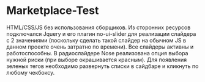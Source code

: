 # Marketplace-Test

HTML/CSS/JS без использования сборщиков. Из сторонних ресурсов подключался Jquery и его плагин no-ui-slider для реализации слайдера с 2 значениями (поскольку сделать такой слайдер на обычном JS в данном проекте очень затратно по времени). Все слайдеры активны и работоспособны. В радиослайдере Nose реализована опция выбора нужной риски (при выборе окрашивается красным). Для появления зеленых тегов необходимо развернуть списки в сайдбаре и кликнуть по любому чекбоксу.
